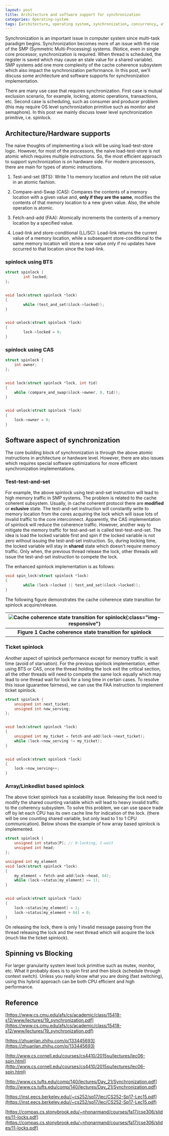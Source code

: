 ```yaml
---
layout: post
title: Architecture and software support for synchronization
categories: Operating-system
tags: [architecture, operating system, synchronization, concurrency, atomic instructions]
---
```



Synchronization is an important issue in computer system since multi-task paradigm begins. Synchronization becomes more of an issue with the rise of the SMP (Symmetric Multi-Processing) systems. (Notice, even in single core processor, synchronization is required. When thread is scheduled, the register is saved which may cause an stale value for a shared variable).  SMP systems add one more complexity of the cache coherence subsystem which also impact the synchronization performance.  In this post, we'll discuss some architecture and software supports for synchronization implementation.

There are many use case that requires synchronization. First case is mutual exclusion scenario, for example, locking, atomic operations, transactions, etc. Second case is scheduling, such as consumer and producer problem (this may require OS level synchronization primitive such as monitor and semaphore). In this post we mainly discuss lower level synchronization primitive, i.e. spinlock.

## Architecture/Hardware supports

The naive thoughts of implementing a lock will be using load-test-store logic. However, for most of the processors, the naive load-test-store is not atomic which requires multiple instructions. So, the most efficient approach to support synchronization is on hardware side. For modern processors, there are main for types of atomic instructions.

1. Test-and-set (BTS): Write 1 to memory location and return the old value in an atomic fashion.  

2. Compare-and-Swap (CAS): Compares the contents of a memory location with a given value and, **only if they are the same**, modifies the contents of that memory location to a new given value. Also, the whole operation is atomic.

3. Fetch-and-add (FAA): Atomically increments the contents of a memory location by a specified value.

4. Load-link and store-conditional (LL/SC): Load-link returns the current value of a memory location, while a subsequent store-conditional to the same memory location will store a new value only if no updates have occurred to that location since the load-link.

### spinlock using BTS

```c
struct spinlock {
        int locked;
};


void lock(struct spinlock *lock)
{
        while (test_and_set(&lock->locked));
}


void unlock(struct spinlock *lock)
{
        lock->locked = 0;
}
```

### spinlock using CAS

```c
struct spinlock {
    int owner;
};


void lock(struct spinlock *lock, int tid)
{
    while (compare_and_swap(&lock->owner, 0, tid));
}


void unlock(struct spinlock *lock)
{
    lock->owner = 0;
}
```

## Software aspect of synchronization

The core building block of synchronization is through the above atomic instructions in architecture or hardware level. However, there are also issues which requires special software optimizations for more efficient synchronization implementations.

### Test-test-and-set

For example, the above spinlock using test-and-set instruction will lead to high memory traffic in SMP systems. The problem is related to the cache coherent subsystem. Usually, in cache coherent protocol there are **modified** or **eclusive** state. The test-and-set instruction will constantly write to memory location from the cores acquiring the lock which will issue lots of invalid traffic to the core interconnect. Apparently, the CAS implementation of spinlock will reduce the coherence traffic.  However, another way to mitigate the memory traffic for test-and-set is called test-test-and-set. The idea is load the locked variable first and spin if the locked variable is not zero without issuing the test-and-set instruction. So, during locking time, the locked variable will stay in **shared** state which doesn't require memory traffic. Only when, the previous thread release the lock, other threads will issue the test-and-set instruction to compete the lock.

The enhanced spinlock implementation is as follows:

```c
void spin_lock(struct spinlock *lock)
{
        while (lock->locked || test_and_set(&lock->locked));
}
```

The following figure demonstrates the cache coherence state transition for spinlock acquire/release.

|![Cache coherence state transition for spinlock](/post_imgs/spinlock_coherence_state.jpg){:class="img-responsive"}|
|:--:|
| **Figure 1 Cache coherence state transition for spinlock** |

### Ticket spinlock

Another aspect of spinlock performance except for memory traffic is wait time (avoid of starvation). For the previous spinlock implementation, either using BTS or CAS, once the thread holding the lock exit the critical section, all the other threads will need to compete the same lock equally which may lead to one thread wait for lock for a long time in certain cases. To resolve this issue (guarantee fairness), we can use the FAA instruction to implement ticket spinlock.

```c
struct spinlock {
    unsigned int next_ticket;
    unsigned int now_serving;
};


void lock(struct spinlock *lock)
{
    unsigned int my_ticket = fetch-and-add(lock->next_ticket);
    while (lock->now_serving != my_ticket);
}


void unlock(struct spinlock *lock)
{
    lock->now_serving++;
}
```

### Array/Linkedlist based spinlock

The above ticket spinlock has a scalability issue. Releasing the lock need to modify the shared counting variable which will lead to heavy invalid traffic to the coherency subsystem. To solve this problem, we can use space trade off by let each CPU has its own cache line for indication of the lock. (there will be one counting shared variable, but only lead to 1 to 1 CPU communication). Below shows the example of how array based spinlock is implemented.

```c
struct spinlock {
    unsigned int status[P]; // 0-locking, 1-wait
    unsigned int head;
};

unsigned int my_element
void lock(struct spinlock *lock)
{
    my_element = fetch-and-add(lock->head, 64);
    while (lock->status[my_element] == 1);
}


void unlock(struct spinlock *lock)
{
    lock->status[my_element] = 1;
    lock->status[my_element + 64] = 0;
}
```

On releasing the lock, there is only 1 invalid message passing from the thread releasing the lock and the next thread which will acquire the lock (much like the ticket spinlock).

## Spinning vs Blocking

For larger granularity system level lock primitive such as mutex, monitor, etc. What it probably does is to spin first and then block (schedule through context switch). Unless you really know what you are doing (fast switching), using this hybrid approach can be both CPU efficient and high performance.

## Reference

[https://www.cs.cmu.edu/afs/cs/academic/class/15418-s12/www/lectures/19_synchronization.pdf](https://www.cs.cmu.edu/afs/cs/academic/class/15418-s12/www/lectures/19_synchronization.pdf)

[https://zhuanlan.zhihu.com/p/133445693](https://zhuanlan.zhihu.com/p/133445693)

[http://www.cs.cornell.edu/courses/cs4410/2015su/lectures/lec06-spin.html](http://www.cs.cornell.edu/courses/cs4410/2015su/lectures/lec06-spin.html)

[http://www.cs.tufts.edu/comp/140/lectures/Day_21/Synchronization.pdf](http://www.cs.tufts.edu/comp/140/lectures/Day_21/Synchronization.pdf)

[https://inst.eecs.berkeley.edu//~cs252/sp17/lec/CS252-Sp17-Lec15.pdf](https://inst.eecs.berkeley.edu//~cs252/sp17/lec/CS252-Sp17-Lec15.pdf)

[https://compas.cs.stonybrook.edu/~nhonarmand/courses/fa17/cse306/slides/11-locks.pdf](https://compas.cs.stonybrook.edu/~nhonarmand/courses/fa17/cse306/slides/11-locks.pdf)
